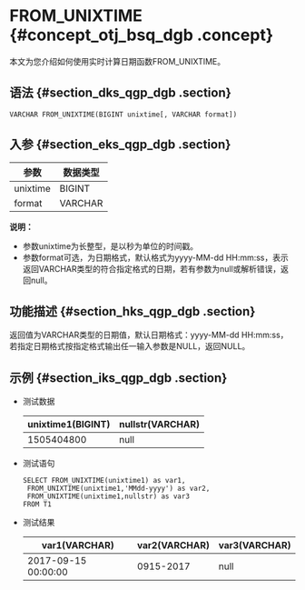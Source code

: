 # FROM\_UNIXTIME {#concept_otj_bsq_dgb .concept}

本文为您介绍如何使用实时计算日期函数FROM\_UNIXTIME。

## 语法 {#section_dks_qgp_dgb .section}

```
VARCHAR FROM_UNIXTIME(BIGINT unixtime[, VARCHAR format])

```

## 入参 {#section_eks_qgp_dgb .section}

|参数|数据类型|
|--|----|
|unixtime|BIGINT|
|format|VARCHAR|

**说明：** 

-   参数unixtime为长整型，是以秒为单位的时间戳。
-   参数format可选，为日期格式，默认格式为yyyy-MM-dd HH:mm:ss，表示返回VARCHAR类型的符合指定格式的日期，若有参数为null或解析错误，返回null。

## 功能描述 {#section_hks_qgp_dgb .section}

返回值为VARCHAR类型的日期值，默认日期格式：yyyy-MM-dd HH:mm:ss，若指定日期格式按指定格式输出任一输入参数是NULL，返回NULL。

## 示例 {#section_iks_qgp_dgb .section}

-   测试数据

    |unixtime1\(BIGINT\)|nullstr\(VARCHAR\)|
    |-------------------|------------------|
    |1505404800|null|

-   测试语句

    ```language-sql
    SELECT FROM_UNIXTIME(unixtime1) as var1, 
     FROM_UNIXTIME(unixtime1,'MMdd-yyyy') as var2,
     FROM_UNIXTIME(unixtime1,nullstr) as var3
    FROM T1
    
    ```

-   测试结果

    |var1\(VARCHAR\)|var2\(VARCHAR\)|var3\(VARCHAR\)|
    |---------------|---------------|---------------|
    |2017-09-15 00:00:00|0915-2017|null|


